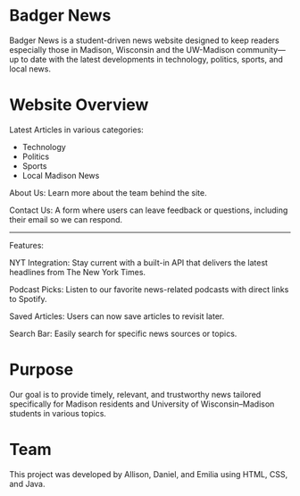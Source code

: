 
# Badger News

Badger News is a student-driven news website designed to keep readers especially those in Madison, Wisconsin and the UW-Madison community—up to date with the latest developments in technology, politics, sports, and local news.

# Website Overview

Latest Articles in various categories:

- Technology
- Politics
- Sports
- Local Madison News

About Us: Learn more about the team behind the site.

Contact Us: A form where users can leave feedback or questions, including their email so we can respond. 

--------------------------------------------------------------------------------------------------------------
Features:

NYT Integration: Stay current with a built-in API that delivers the latest headlines from The New York Times.

Podcast Picks: Listen to our favorite news-related podcasts with direct links to Spotify.

Saved Articles: Users can now save articles to revisit later.

Search Bar: Easily search for specific news sources or topics.

# Purpose

Our goal is to provide timely, relevant, and trustworthy news tailored specifically for Madison residents and University of Wisconsin–Madison students in various topics. 

# Team
This project was developed by Allison, Daniel, and Emilia using HTML, CSS, and Java.

